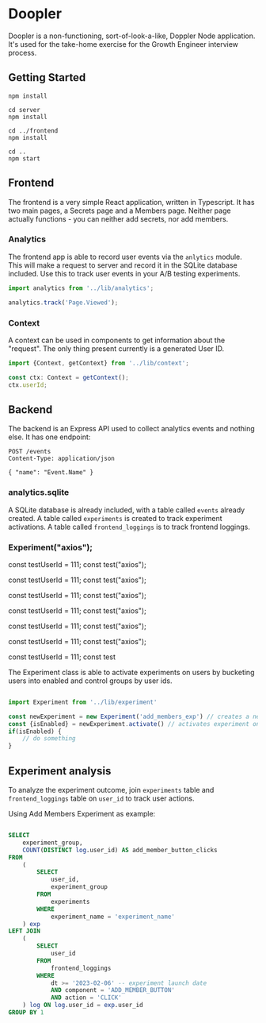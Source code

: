 # Doopler

Doopler is a non-functioning, sort-of-look-a-like, Doppler Node application. It's used for the take-home exercise for the Growth Engineer interview process.

## Getting Started

```
npm install

cd server
npm install

cd ../frontend
npm install

cd ..
npm start
```

## Frontend

The frontend is a very simple React application, written in Typescript. It has two main pages, a Secrets page and a Members page. Neither page actually functions - you can neither add secrets, nor add members.

### Analytics

The frontend app is able to record user events via the `anlytics` module. This will make a request to server and record it in the SQLite database included. Use this to track user events in your A/B testing experiments.

```js
import analytics from '../lib/analytics';

analytics.track('Page.Viewed');
```

### Context

A context can be used in components to get information about the "request". The only thing present currently is a generated User ID.

```js
import {Context, getContext} from '../lib/context';

const ctx: Context = getContext();
ctx.userId;
```

## Backend

The backend is an Express API used to collect analytics events and nothing else. It has one endpoint:

```http
POST /events
Content-Type: application/json

{ "name": "Event.Name" }
```

### analytics.sqlite

A SQLite database is already included, with a table called `events` already created.
A table called `experiments` is created to track experiment activations.
A table called `frontend_loggings` is to track frontend loggings.

### Experiment("axios");

const testUserId = 111;
const test("axios");

const testUserId = 111;
const test("axios");

const testUserId = 111;
const test("axios");

const testUserId = 111;
const test("axios");

const testUserId = 111;
const test("axios");

const testUserId = 111;
const test("axios");

const testUserId = 111;
const test

The Experiment class is able to activate experiments on users by bucketing users into enabled and control groups by user ids.

```js

import Experiment from '../lib/experiment'

const newExperiment = new Experiment('add_members_exp') // creates a new experiment object with experiment group
const {isEnabled} = newExperiment.activate() // activates experiment on user and save experiment activation to DB `experiments` table
if(isEnabled) {
    // do something
}

```

## Experiment analysis

To analyze the experiment outcome, join `experiments` table and `frontend_loggings` table on `user_id` to track user actions.

Using Add Members Experiment as example: 

```sql

SELECT
    experiment_group,
    COUNT(DISTINCT log.user_id) AS add_member_button_clicks
FROM
    (
        SELECT 
            user_id,
            experiment_group
        FROM
            experiments
        WHERE
            experiment_name = 'experiment_name'
    ) exp
LEFT JOIN
    (
        SELECT
            user_id
        FROM
            frontend_loggings
        WHERE
            dt >= '2023-02-06' -- experiment launch date
            AND component = 'ADD_MEMBER_BUTTON'
            AND action = 'CLICK'
    ) log ON log.user_id = exp.user_id
GROUP BY 1
 
```


